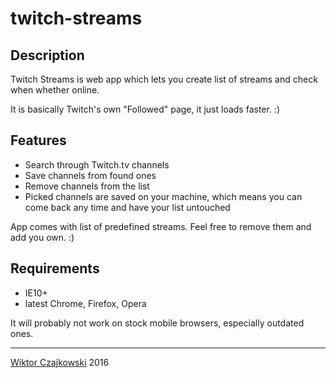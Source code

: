 # twitch-streams

## Description

Twitch Streams is web app which lets you create list of streams and check when whether online.

It is basically Twitch's own "Followed" page, it just loads faster. :)

## Features
- Search through Twitch.tv channels
- Save channels from found ones
- Remove channels from the list
- Picked channels are saved on your machine, which means you can come back any time and have your list untouched

App comes with list of predefined streams. Feel free to remove them and add you own. :)

## Requirements
- IE10+
- latest Chrome, Firefox, Opera

It will probably not work on stock mobile browsers, especially outdated ones.

-------------------------------------

[Wiktor Czajkowski](http://wiktorczajkowski.xyz) 2016
